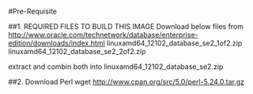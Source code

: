 #Pre-Requisite

##1. REQUIRED FILES TO BUILD THIS IMAGE
Download below files from http://www.oracle.com/technetwork/database/enterprise-edition/downloads/index.html
linuxamd64_12102_database_se2_1of2.zip
linuxamd64_12102_database_se2_2of2.zip

extract and combin both into linuxamd64_12102_database_se2.zip


##2. Download Perl
wget http://www.cpan.org/src/5.0/perl-5.24.0.tar.gz

